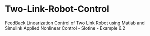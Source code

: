 # Two-Link-Robot-Control
FeedBack Linearization Control of Two Link Robot using Matlab and Simulink
Applied Nonlinear Control - Slotine - Example 6.2
